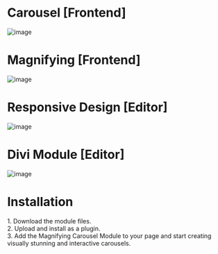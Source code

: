 <h1>Carousel [Frontend]</h1>

![image](https://github.com/rusirujayawardhana/Divi-Magnifying-Carousel-Module/assets/80480263/8b363d3b-2724-4496-82d6-4f49e7abeb15)

<h1>Magnifying [Frontend]</h1>

![image](https://github.com/rusirujayawardhana/Divi-Magnifying-Carousel-Module/assets/80480263/8221f2cb-eabf-448d-8219-760a76faba8b)

<h1>Responsive Design [Editor]</h1>

![image](https://github.com/rusirujayawardhana/Divi-Magnifying-Carousel-Module/assets/80480263/d8c957ea-685b-418a-a4b9-4f3c3b9573cd)

<h1>Divi Module [Editor]</h1>

![image](https://github.com/rusirujayawardhana/Divi-Magnifying-Carousel-Module/assets/80480263/3c7e703e-4fc0-486c-b090-9b93a2b9d213)

<h1>Installation</h1>
1. Download the module files.<br>
2. Upload and install as a plugin.<br>
3. Add the Magnifying Carousel Module to your page and start creating visually stunning and interactive carousels.






